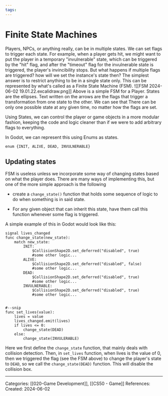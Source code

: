 ```yaml
---
tags:
---
```

# Finite State Machines
Players, NPCs, or anything really, can be in multiple states. We can set flags to trigger each state. For example, when a player gets hit, we might want to put the player in a temporary "invulnerable" state, which can be triggered by the "hit" flag, and after the "timeout" flag for the invulnerable state is triggered, the player's invincibility stops. But what happens if multiple flags are triggered? how will we set the instance's state then? The simplest answer is to restrict anything to be in a single state only. This can be represented by what's called as a Finite State Machine (FSM).
![[FSM 2024-06-02 19.01.22.excalidraw.png]]
Above is a simple FSM for a Player. States are the ellipses. Text written on the arrows are the flags that trigger a transformation from one state to the other. We can see that There can be only one possible state at any given time, no matter how the flags are set.

Using States, we can control the player or game objects in a more modular fashion, keeping the code and logic cleaner than if we were to add arbitrary flags to everything.

In Godot, we can represent this using Enums as states.
```godot
enum {INIT, ALIVE, DEAD, INVULNERABLE}
```

## Updating states
FSM is useless unless we incorporate some way of changing states based on what the player does. There are many ways of implementing this, but one of the more simple approach is the following
- create a `change_state()` function that holds some sequence of logic to do when something is in said state.

- For any given object that can inherit this state, have them call this function whenever some flag is triggered.

A simple example of this in Godot would look like this:
```GDScript
signal lives_changed
func change_state(new_state):
	match new_state:
		INIT:
			$CollisionShape2D.set_deferred("disabled", true)
			#some other logic...
		ALIVE:
			$CollisionShape2D.set_deferred("disabled", false)
			#some other logic...
		DEAD:
			$CollisionShape2D.set_deferred("disabled", true)
			#some other logic...
		INVULNERABLE:
			$CollisionShape2D.set_deferred("disabled", true)
			#some other logic...


#--snip
func set_lives(value):
	lives = value
	lives_changed.emit(lives)
	if lives <= 0:
		change_state(DEAD)
	else:
		change_state(INVULERABLE)
```

Here we first define the `change_state` function, that mainly deals with collision detection. Then, in `set_lives` function, when lives is the value of 0, then we triggered the flag (see the FSM above) to change the player's state to `DEAD`, so we call the `change_state(DEAD)` function. This will disable the collision box.


---
Categories: [[020-Game Development]], [[CS50 - Game]]
References:
Created: 2024-06-02
